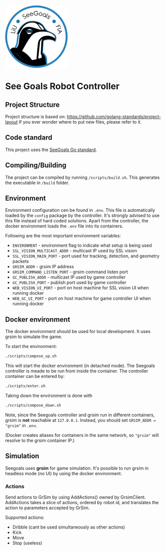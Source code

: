 ![Team logo](./images/logo.png)

# See Goals Robot Controller

## Project Structure

Project structure is based on: https://github.com/golang-standards/project-layout
If you ever wonder where to put new files, please refer to it.

## Code standard
This project uses the [SeeGoals Go standard](https://github.com/LiU-SeeGoals/wiki/wiki/1.-Processes-&-Standards#seegoal-%F0%93%85%B0---go-coding-standard).

## Compiling/Building

The project can be compiled by running `/scripts/build.sh`. This generates the executable in `/build` folder.

## Environment
Environment configuration cen be found in `.env`. This file is automatically loaded by the `config` package by the controller. It's strongly advised to use this file instead of hard coded solutions. Apart from the controller, the docker environment loads the `.env` file into its containers.

Following are the most important environment variables:

* `ENVIRONMENT` - environment flag to indicate what setup is being used
* `SSL_VISION_MULTICAST_ADDR` - multicast IP used by SSL vision
* `SSL_VISION_MAIN_PORT` - port used for tracking, detection, and geometry packets
* `GRSIM_ADDR` - grsim IP address
* `GRSIM_COMMAND_LISTEN_PORT` - grsim command listen port
* `GC_PUBLISH_ADDR` - multicast IP used by game controller
* `GC_PUBLISH_PORT` - publish port used by game controller
* `WEB_VISION_UI_PORT` - port on host machine for SSL vision UI when running docker
* `WEB_GC_UI_PORT` - port on host machine for game controller UI when running docker

## Docker environment
The docker environment should be used for local development. It uses grsim to simulate the game.

To start the environment:
```sh
./scripts/compose_up.sh
```

This will start the docker environment (in detached mode). The Seegoals controller is meade to be run from inside the container. The controller container can be entered by:
```sh
./scripts/enter.sh
```

Taking down the environment is done with
```sh
./scripts/compose_down.sh
```

Note, since the Seegoals controller and grsim run in different containers, grsim is **not** reachable at `127.0.0.1`. Instead, you should set `GRSIM_ADDR = "grsim"` in `.env`.

(Docker creates aliases for containers in the same network, so `"grsim"` will resolve to the grsim container IP.)

## Simulation
Seegoals uses **grsim** for game simulation. It's possible to run grsim in headless mode (no UI) by using the docker environment.

### Actions
Send actions to GrSim by using AddActions() owned by GrsimClient. AddActions takes a slice of actions, ordered by robot id, and translates the action to parameters accepted by GrSim.

Supported actions:
- Dribble (cant be used simultaneously as other actions)
- Kick
- Move
- Stop (useless)
